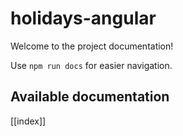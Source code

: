 # holidays-angular

Welcome to the project documentation!

Use `npm run docs` for easier navigation.

## Available documentation

[[index]]
